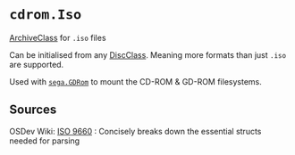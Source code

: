 # `cdrom.Iso`

[ArchiveClass](../../glossary/archive_classes.md) for `.iso` files

Can be initialised from any [DiscClass](../../glossary/disc_classes.md).
Meaning more formats than just `.iso` are supported.

Used with [`sega.GDRom`](../sega/gdrom.md) to mount the CD-ROM & GD-ROM filesystems.


## Sources

OSDev Wiki: [ISO 9660](https://wiki.osdev.org/ISO_9660)
:   Concisely breaks down the essential structs needed for parsing
